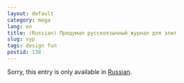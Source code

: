 ```yaml
---
layout: default
category: mega
lang: en
title: (Russian) Придумал русскоязычный журнал для элит
slug: vyp
tags: design fun 
postid: 138
---
```

<p>Sorry, this entry is only available in <a href="/mega/export/getposts.php">Russian</a>.</p>